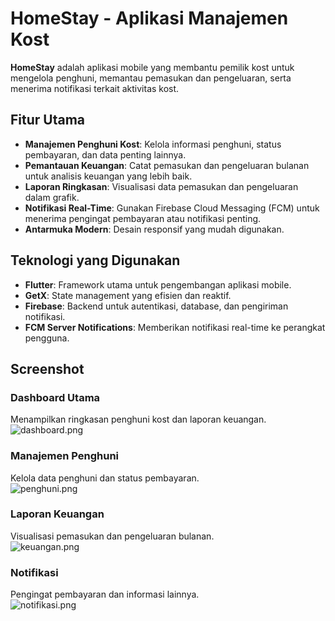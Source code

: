 # HomeStay - Aplikasi Manajemen Kost

**HomeStay** adalah aplikasi mobile yang membantu pemilik kost untuk mengelola penghuni, memantau pemasukan dan pengeluaran, serta menerima notifikasi terkait aktivitas kost.

## Fitur Utama
- **Manajemen Penghuni Kost**: Kelola informasi penghuni, status pembayaran, dan data penting lainnya.
- **Pemantauan Keuangan**: Catat pemasukan dan pengeluaran bulanan untuk analisis keuangan yang lebih baik.
- **Laporan Ringkasan**: Visualisasi data pemasukan dan pengeluaran dalam grafik.
- **Notifikasi Real-Time**: Gunakan Firebase Cloud Messaging (FCM) untuk menerima pengingat pembayaran atau notifikasi penting.
- **Antarmuka Modern**: Desain responsif yang mudah digunakan.

## Teknologi yang Digunakan
- **Flutter**: Framework utama untuk pengembangan aplikasi mobile.
- **GetX**: State management yang efisien dan reaktif.
- **Firebase**: Backend untuk autentikasi, database, dan pengiriman notifikasi.
- **FCM Server Notifications**: Memberikan notifikasi real-time ke perangkat pengguna.

## Screenshot
### Dashboard Utama
Menampilkan ringkasan penghuni kost dan laporan keuangan.  
![dashboard.png](assets/screenshots/dashboard.png "Dashboard Utama")

### Manajemen Penghuni
Kelola data penghuni dan status pembayaran.  
![penghuni.png](assets/screenshots/penghuni.png "Manajemen Penghuni")

### Laporan Keuangan
Visualisasi pemasukan dan pengeluaran bulanan.  
![keuangan.png](assets/screenshots/keuangan.png "Laporan Keuangan")

### Notifikasi
Pengingat pembayaran dan informasi lainnya.  
![notifikasi.png](assets/screenshots/notifikasi.png "Notifikasi")

<!-- ## Instalasi

### Prasyarat
- **Android** minimal versi 8.0 (Oreo) atau lebih baru.
- **Flutter SDK** versi terbaru.
- Koneksi internet untuk sinkronisasi data dengan Firebase.

### Langkah Instalasi
1. Clone repositori ini:
   ```bash
   git clone https://github.com/username/HomeStay.git -->
